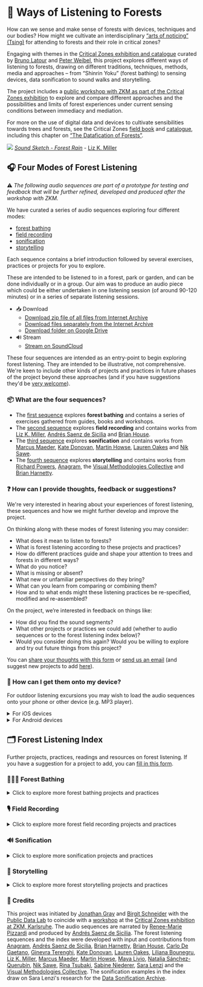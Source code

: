 # 🌳 Ways of Listening to Forests

How can we sense and make sense of forests with devices, techniques and our bodies? How might we cultivate an interdisciplinary [“arts of noticing” (Tsing)](
https://press.princeton.edu/books/paperback/9780691220550/the-mushroom-at-the-end-of-the-world) for attending to forests and their role in critical zones?

Engaging with themes in the [Critical Zones exhibition and catalogue](https://zkm.de/en/exhibition/2020/05/critical-zones) curated by [Bruno Latour](http://www.bruno-latour.fr/) and [Peter Weibel](https://zkm.de/en/person/peter-weibel), this project explores different ways of listening to forests, drawing on different traditions, techniques, methods, media and approaches – from “Shinrin Yoku” (forest bathing) to sensing devices, data sonification to sound walks and storytelling.

The project includes a [public workshop with ZKM as part of the Critical Zones exhibition](https://zkm.de/en/guidedtour-workshop/2021/06/total-gaia-digital-0) to explore and compare different approaches and the possibilities and limits of forest experiences under current sensing conditions between immediacy and mediation.

For more on the use of digital data and devices to cultivate sensibilities towards trees and forests, see the Critical Zones [field book](https://zkm.de/media/file/en/cz_fieldbook_digital_en.pdf) and [catalogue](https://mitpress.mit.edu/books/critical-zones), including this chapter on [“The Datafication of Forests”](https://jonathangray.org/wp-content/uploads/2020/05/Gray_DataficationTrees.pdf).

![](https://i.imgur.com/w1xSpNg.jpg)
[*Sound Sketch - Forest Rain*](https://www.lizkmiller.com/post/soundsketching-rain-on-dry-earth) - [Liz K. Miller](https://www.lizkmiller.com/)

## 🎧  Four Modes of Forest Listening

⚠️  *The following audio sequences are part of a prototype for testing and feedback that will be further refined, developed and produced after the workshop with ZKM.*

We have curated a series of audio sequences exploring four different modes:
- [forest bathing](https://soundcloud.com/publicdatalab/1-shinrin-yoku)
- [field recording](https://soundcloud.com/publicdatalab/2-field-recording)
- [sonification](https://soundcloud.com/publicdatalab/3-sonification)
- [storytelling](https://soundcloud.com/publicdatalab/4-storytelling)

Each sequence contains a brief introduction followed by several exercises, practices or projects for you to explore.

These are intended to be listened to in a forest, park or garden, and can be done individually or in a group. Our aim was to produce an audio piece which could be either undertaken in one listening session (of around 90-120 minutes) or in a series of separate listening sessions.

- 📥 Download
  - [Download zip file of all files from Internet Archive](https://archive.org/compress/listening-to-forests/formats=VBR%20MP3&file=/listening-to-forests.zip)
  - [Download files separately from the Internet Archive](https://archive.org/details/listening-to-forests)
  - [Download folder on Google Drive](https://drive.google.com/drive/folders/15UUXOveLUljrxZmHxo8FQVnKSbZURjYx?usp=sharing)
- 🔊 Stream
  - [Stream on SoundCloud](https://soundcloud.com/publicdatalab/sets/listening-to-forests)

These four sequences are intended as an entry-point to begin exploring forest listening. They are intended to be illustrative, not comprehensive. We're keen to include other kinds of projects and practices in future phases of the project beyond these approaches (and if you have suggestions they'd be [very welcome](https://forms.gle/Zz125ydAoqFc6coe9)).

### 📦 What are the four sequences?

- The [first sequence](https://soundcloud.com/publicdatalab/1-shinrin-yoku) explores **forest bathing** and contains a series of exercises gathered from guides, books and workshops.
- The [second sequence](https://soundcloud.com/publicdatalab/2-field-recording) explores **field recording** and contains works from [Liz K. Miller](https://www.lizkmiller.com/), [Andrés Saenz de Sicilia](https://villalontanarecords1.bandcamp.com/album/21-9-18) and [Brian House](https://brianhouse.net).
- The [third sequence](https://soundcloud.com/publicdatalab/3-sonification) explores **sonification** and contains works from [Marcus Maeder](https://marcusmaeder.ch/), [Kate Donovan](https://mattersoftransmission.wordpress.com/), [Martin Howse](http://www.1010.co.uk/org/), [Lauren Oakes](https://leoakes.com/) and [Nik Sawe](http://www.niksawe.com/).
- The [fourth sequence](https://soundcloud.com/publicdatalab/4-storytelling) explores **storytelling** and contains works from [Richard Powers](http://www.richardpowers.net/), [Anagram](https://weareanagram.co.uk/project/messages-to-a-post-human-earth), the [Visual Methodologies Collective](https://visualmethodologies.org/) and [Brian Harnetty](http://www.brianharnetty.com/).

### ❓ How can I provide thoughts, feedback or suggestions?

We're very interested in hearing about your experiences of forest listening, these sequences and how we might further develop and improve the project.

On thinking along with these modes of forest listening you may consider:
- What does it mean to listen to forests?
- What is forest listening according to these projects and practices?
- How do different practices guide and shape your attention to trees and forests in different ways?
- What do you notice?
- What is missing or absent?
- What new or unfamiliar perspectives do they bring?
- What can you learn from comparing or combining them?
- How and to what ends might these listening practices be re-specified, modified and re-assembled?

On the project, we’re interested in feedback on things like:
- How did you find the sound segments?
- What other projects or practices we could add (whether to audio sequences or to the forest listening index below)?
- Would you consider doing this again? Would you be willing to explore and try out future things from this project?

You can [share your thoughts with this form](https://forms.gle/vj8pCKUGnNLqmD1s8) or [send us an email](mailto:forestlistening@publicdatalab.org) (and suggest new projects to add [here](https://docs.google.com/forms/d/e/1FAIpQLScHUf2ixFpMu4PcGP0UgLsB3zYZd1AuMlYXcQRo9YYIZZWrNg/viewform?usp=sf_link)).

### 📲 How can I get them onto my device?

For outdoor listening excursions you may wish to load the audio sequences onto your phone or other device (e.g. MP3 player).

<details>
  <summary>For iOS devices</summary>
  
  - On **iOS devices** you could download and play using a music app of your choice (e.g. the default "Music" player), a podcast player (e.g. [Pocket Casts](https://www.pocketcasts.com/podcast-player/)) or you could use an audiobook app like the free/open-source [BookPlayer](https://github.com/TortugaPower/BookPlayer) which enables [files to be imported](https://github.com/TortugaPower/BookPlayer/wiki/FAQ).
</details>


<details>
  <summary>For Android devices</summary>
  
  - On **Android devices** you could download the files onto your phone and play using your default music app (as configured in "Settings" > "Apps") or you could use a podcast player (e.g. [Pocket Casts](https://www.pocketcasts.com/podcast-player/)).
</details>


## 🗂  Forest Listening Index

Further projects, practices, readings and resources on forest listening. If you have a suggestion for a project to add, you can [fill in this form](https://forms.gle/Zz125ydAoqFc6coe9).

### 🏊🏼‍♀️ Forest Bathing

<details>
  <summary>Click to explore more forest bathing projects and practices</summary>
  
  - [A Shinrin-yoku Virtual Forest Bathing Walk on The High Line](https://www.girlgottahike.com/podcast/ggh-podcast-episode-8-a-virtual-forest-bathing-shinrin-yoku-walk-on-the-high-line-in-new-york-city) by Brooke Mellen - *"The episode starts us off by leaving Brooke’s apartment in a busy high rise mid-town neighborhood, full of construction noises and stress and when it ends, we’ll be feeling relaxed and in touch with the sounds of birdsong amongst the birch trees down in the historic meatpacking district at the south end of the High Line."*
  - [Forest bathing 360 videos](https://www.youtube.com/watch?v=o1Ilf7u9ZcY&list=PLGkoHMoA3GooGCnn0g_FtxpG5rHzfEyTI&index=3) - *"360-degree forest bathing video playlist from Forestry England"*
</details>


### 🎙 Field Recording

<details>
  <summary>Click to explore more forest field recording projects and practices</summary>
  
  - [Autumn Walk Soundscape Generator](https://mynoise.net/NoiseMachines/autumnWalkSoundscapeGenerator.php) - *"This invigorating ambiance was recorded in the Geographic Arboretum of Tervuren, a Belgian botanical garden composed of trees from the temperate climate zone of the Northern Hemisphere. The sounds of wind are created and shaped by its obstacles, and – on a windy day – the Arboretum is a great place to record a variety of sounds."*
  - [Ecosounds](https://www.ecosounds.org/) from [QUT Ecoacoustics Research Group](https://research.ecosounds.org/) - *"Ecosounds is a repository of environmental audio recordings. This website facilitates the management, access, visualization, and analysis of environmental acoustic data."*
  - [Edge of the Forest](https://www.nts.live/shows/edge-of-a-forest) - *"Antoine Bertin weaves together field recordings and sonifications of data he collects around the world. Wandering in its own meditative way on the edge of science, technology and sound, the radio show explores where forests begin and when they end."*
  - [Field Recordings in the forest of Colombia](https://lucreciadalt.bandcamp.com/album/lucrecia-dalt-aaron-dilloway-field-recordings-in-the-forest-of-colombia) by Lucrecia Dalt & Aaron Dilloway - *"This is a selection of field recordings realized during the artist residency in Guachalito located on the pacific coast of Colombia hosted by Más Arte Más Acción with the support of Goethe Institut Colombia."*
  - [Forest Listening Blog](https://www.lizkmiller.com/blog) by [Liz K. Miller](https://www.lizkmiller.com/) - *"This blog is dedicated to the sounds of forests and woodlands in the UK, and the visual artwork generated from this listening and field recording practice. I am using listening as a method for re-connection with the woodland environment, and field recording to gather an audio archive of vibrations and resonances from within forest processes such as transpiration, decomposition and water saturation."*
  - [Forest Mixer](https://forest.ambient-mixer.com/) - *"create your own forest audio background with birds, creeks and rivers, trees waving in the wind, soft rain falling on the leafy canopy, and all kinds of forest and rainforest related sounds."*
  - [Fragments of Extinction](https://www.fragmentsofextinction.org/fragments-of-extinction/) - *"Fragments of Extinction is an environmental sound-art project, which explores the eco-acoustic complexity of the remaining intact equatorial forests."*
  - [Instruments in Trees](http://www.allwaysnorth.com/IIT.html) by Cheryl E. Leonard - *"Instruments in Trees is a semi-composed/semi-improvised work for arboreal materials and upside-down string quartet (two cellos, viola, and violin). Sticks, twigs, leaves, needles, pinecones, bark, and lichen are cultivated as sound sources in a performance that investigates cycles and processes inherent to trees."*
  - [Listening to Forests](https://wwf.exposure.co/listening-to-the-forest) - *"Led by WWF in collaboration with the University of Puerto Rico, the study employed a technique called acoustic monitoring to analyse the impacts of timber harvesting on biodiversity. Researchers placed cell phones in the forest to pick up the calls and other sounds made by hundreds of species – including birds, monkeys, amphibians and insects. By analysing the recordings using computer algorithms and expert knowledge, they were able to assess the richness and abundance of species across different sites."*
  - [Lookout Creek: Eighth Notes](https://soundcloud.com/secretdrumband/lookout-creek-eighth-notes) by Lisa Ann Schonberg - *"Modeled after Leah Wilson's work, Ambient (2014). Leah had examined and represented the reflections of light and color in and around a small stone placed in the stream. I became excited about this idea of looking at one physical space and taking readings/documentation of the myriad of sonic textures, pitches and combinations that can occur in that one point   - and thus making a tangible representation of what might ordinarily seem like a indecipherable stream of noise. Through this work I have thought about the immense musicality of stream acoustics, how we might grow more familiar with each stream site's acoustic details through isolation and repetition."*
  - [Macaulay Library](https://www.macaulaylibrary.org/) from [Cornell Lab of Ornithology](https://www.birds.cornell.edu/home/) - *"Your wildlife media archive since 1929"*
  - [Macrophones](https://brianhouse.net/works/macrophones/) by [Brian House](https://brianhouse.net/) - *"If a microphone is a device used to amplify small sounds, what I call a “macrophone” brings very large sounds—aka infrasound—into our perceptual range. Normally too low-frequency to hear, infrasound travels vast distances through the atmosphere, even across the globe. It comes from brewing storms, heavy industry, calving icebergs, crumbling infrastructure, avalanches, HVAC systems at massive data centers, and even police weaponry. Big phenomena like these are entangled with the climate crisis, which can be difficult to directly perceive by virtue of its scale. And yet this crisis makes sound that flows around our bodies all the time. With macrophones, we can listen."*
  - [Nature Soundmap](https://www.naturesoundmap.com/) - *from "professional nature recordists from around the globe"*
  - [One Tree in a Forest](https://soundslikenoise.org/2013/12/03/one-tree-in-a-forest-a-field-recording/) by Jay-Dea Lopez - *"By placing contact microphones directly near the split it was possible to hear every creak and groan emitted by the tree as it moved helplessly with the wind"*
  - [Rainforest Connection](https://rfcx.org/) - *"Rainforest Connection (RFCx) creates acoustic monitoring systems for those who wish to end illegal deforestation in real-time."*
  - [Sonic Art Research Unit](https://www.sonicartresearch.co.uk/projects/radar/) - *"RADAR is an Oxford Brookes research repository. We have a large collection of recordings and images available for free, ranging from documentation of the audiograft festival Max Eastley’s Archive (collated during his time as research fellow), Patrick Farmer’s Field Recording Archive, a collection of Sound Diaries recordings, and much more."*
  - [Sound Forest Lab](https://www.soundforestlab.org/) at University of Wisconsin Madison - *"From protected forests, like national parks and community protected areas, to forests for human use, like logging and hunting, we are looking for the best ways to preserve the variety of life within an ecosystem. We use sounds that animals make to investigate how tropical forests can stay safe and sound."*
  - [Sounding Nature](http://citiesandmemory.com/sounding-nature/) - *"Sounding Nature is the biggest ever global exploration of the beautiful sounds of nature, covering 55 countries with almost 500 sounds. The sounds have been reimagined by 250 artists to reflect upon the damage being done to our natural world by human-generated sounds."*
  - [Sounds of the Forest](https://timberfestival.org.uk/soundsoftheforest-soundmap/) sound map from [Timber Festival](https://timberfestival.org.uk/) - *"We are collecting the sounds of woodlands and forests from all around the world, creating a growing soundmap bringing together aural tones and textures from the world’s woodlands. The sounds form an open source library, to be used by anyone to listen to and create from."*
  - [Swedish Forest Textures](https://melissapons.bandcamp.com/album/swedish-forest-textures) by melissa pons - *"Swedish Forest Textures began its life with the purpose of illustrating Ghabe - a feature film that portrays a young Syrian refugee in the dark, overwhelming forests of Sweden."*
  - [tree.fm](https://www.tree.fm/) - *"Tune Into Forests From Around The World"*
  - [The Great Animal Orchestra](https://www.fondationcartier.com/en/exhibitions/international/le-grand-orchestre-des-animaux) by Bernie Krause and United Visual Artists (UVA) - *"Combining aesthetics and technology, the installation The Great Animal Orchestra simultaneously offers an immersion into the heart of the sounds of nature, and a sound and visual meditation on the necessity of preserving the beauty of the animal world."*
  - [The Tree Listening Project](https://www.treelistening.co.uk/) by [Alex Metcalf](https://www.alexmetcalf.co.uk/) - *"The Tree Listening Project uses highly sensitive microphones to make audible the 'rumble' of tree movement and the 'popping' of ascending water mixing with cavitated air in the xylem - the very life of the tree surging up from the roots towards the leaves."*
  - [Underneath the Forest Soundscape](https://www.nlindt.com/soundscapes-beneath-the-forest) by Nikki Lindt - *"A soundscape made with recordings from underground at the Hubbard Brook Experimental Forest (in collaboration with scientist Lindsey Rustad) in the summer of 2019. This piece explores the movement in the navigation system under the forest floor."*
  - [Wild Sanctuary](https://www.wildsanctuary.com/index.html) by Bernie Krause - *"Since 1968, Wild Sanctuary has traveled the globe to record, archive, research, and express the voice of the natural world - its soundscape. These increasingly rare sounds of the wild inform and enrich our specialized efforts from the field to public performance."*
  - [蛙蛙哇 ! Songs of the Frogs of Taiwan vol​.​1](https://kalerne.bandcamp.com/album/songs-of-the-frogs-of-taiwan-vol-1) by Yannick Dauby - *"This 68 minutes long Compact-Disc contains the songs of 16 amongst the 32 species of frogs that inhabit the island."*
</details>


### 🔊 Sonification

<details>
  <summary>Click to explore more sonification projects and practices</summary>
  
  - [An empty stream, a great silence, and impenetrable forest](https://www.youtube.com/watch?v=q3nb-97PLRc) by Sara Lenzi, Stefano Silvestri and Giosué Grassia - *"This is a data sonification project developed during the art residency “Liminaria 2017” in the Fortore area, in Campania, Italy. The sonification aurally simulates possible scenarios of the uncontrolled growth of forests, a key problem in the management of central and Southern Italy’s territory also due to the concurrent emergences of ‘ghost’ villages in the same area. Data on existing flora were collected during the art residency and mapped to sound ‘micro-samples’ recorded in the area."* *From the [Data Sonification Archive](http://sonification.design).*
  - [BOTSOT](http://www.ciaranframe.com/botsot) - *"BOTSOT is the Botanical Sonification Toolbox – a series of tools and instruments made for Max that explore invisible communications, information and structures within plant species, all through the sonification of data and plants’ environments."*
  - [Ecodata – Ecomedia – Ecoaesthetics](https://www.fhnw.ch/de/die-fhnw/hochschulen/hgk/institute/institut-asthetische-praxis-und-theorie/forschung/ecodata-ecomedia-ecoaesthetics) by [Marcus Maeder](https://marcusmaeder.ch/) - *"Ecodata–Ecomedia–Ecoaesthetics investigates new media, technologies and technoscientific methods (registering, collecting and interpreting data) in the arts in view of understanding their role and significance for the perception and awareness of the ecological."*
  - [FOREST (for a thousand years...)](https://news.ucsc.edu/2018/03/forest-thousand-years.html) by Janet Cardiff and George Bures Miller - *"28-minute sound installation by renowned Canadian artists Janet Cardiff and George Bures Miller ... outdoors in the redwood grove of UC Santa Cruz's Arboretum and Botanic Garden."*
  - [Forest Listening Rooms (2018–present)](http://www.brianharnetty.com/forest-listening-rooms) by [Brian Harnetty](http://www.brianharnetty.com/) - *"Forest Listening Rooms is a social practice sound, performance, and video project in the Wayne National Forest in Appalachian Ohio (USA). The region has undergone two centuries of fossil fuel extraction, environmental degradation, and economic booms and busts. The project invites local communities to gather in outdoor spaces and critically listen to the forest, archival recordings of past residents, sounds of extraction, and to each other. This project contends that listening to the forest’s past and present can transform its future. Its goals are to understand differences between rural and urban communities, foster a sense of stewardship toward land use, and end hydraulic fracturing (“fracking”) on the forest’s contested public lands."*
  - [Forest Music Clip](https://www.theatlantic.com/science/archive/2016/09/this-is-the-sound-of-a-forest-changing/499802/) by [Lauren Oakes](https://leoakes.com/) and [Nik Sawe](http://www.niksawe.com/) - *"Project to translate Lauren Oakes's ecological fieldwork on the decline of Alaskan yellow cedars due to climate change into an orchestral arrangement."*
  - [Future Forest Space (2017) ](https://ilpojauhiainen.com/portfolio/future-forest-space-2017-site-specific-generative-sound-installation-music-composition-for-klankenbos-neerpelt-belgium/) by Ilpo Jauhiainen - *"Future Forest Space (2017) is an interdisciplinary public artwork created for the Radio Forest pavilion in the Klankenbos forest in Neerpelt, Belgium. Its objective has been to develop a new musical aesthetic and function by transforming sounds from the forest into an abstract musical environment that would correspond to and elevate its architectural, environmental and social surroundings..."*
  - [Living Symphonies](https://www.a-n.co.uk/news/living-sound-installation-that-grows-like-a-forest/) by James Bulley and Daniel Jones - *"A generative artwork based on woodland ecosystems has launched in Thetford Forest, Suffolk.."*
  - [plants FM](https://plants.fm/) - *"Plants FM is an online streaming service delivering live music generated by plants."*
  - [PlantWave](https://www.plantwave.com/) - *"PlantWave turns a plants' biorhythms into music. "*
  - [Rainforest IV (1973, realized 2001)](https://www.getty.edu/research/tools/guides_bibliographies/david_tudor/av/rainforest.html) by David Tudor - *"Instruments, sculpturally constructed from resonant physical materials, are suspended in free space; each instrument is set into sonic vibration through the use of electromagnetic transducers . . . The sound materials used to program the instruments are collected from natural scientific sources and are specific to each instrument, exciting their unique resonant characteristics. The excited resonances are routed to a conventional audio system by the use of one or more pick-ups attached to each instrument."*
  - [Secret sound of spores](https://vimeo.com/21194672) by Yann Seznec - *"Hidden under every mushroom, invisible to the naked eye, thousands of spores fall and are blown away by the tiniest current of wind. The project is a musical installation that uses custom built software and hardware to make a system that reacts in real time to make sounds to represent the natural processes inherent in the mushroom."* *From the [Data Sonification Archive](http://sonification.design).*
  - [Sonic Succulents](https://vimeo.com/72006730) by Adrienne Adar - *"Adar amplifies familiar plants with handmade sensors so that visitors can interact with plant life through gentle touch and sound. This playful and surprising exhibition explores concepts around plant growth, communication, ecology, and sustainability. "*
  - [Sounding Soil](https://www.soundingsoil.ch/en/) by [Marcus Maeder](https://marcusmaeder.ch/) - *"With Sounding Soil, we bring the sounds from below ground to the surface to let you experience soil life."*
  - [Trees: Pinus sylvestris](https://www.jar-online.net/exposition/abstract/trees-pinus-sylvestris) by [Marcus Maeder](https://marcusmaeder.ch/) - *"How can processes that are beyond our normal perception be made directly perceptible, creating new experiences and opening a new window on nature for scientists, artists and the general public? To what extent is our sense of hearing of use? The product of our research project, the installation 'trees: Pinus sylvestris' replays sonifications of ecophysiological measurement data as well as recordings of acoustic emissions of a tree from early summer 2015 – the peak of the growth period of our experimentation plant, a Scots pine (Pinus sylvestris) located in the central Swiss Alps in Salgesch in the canton of Valais."*
  - ["w h i s p e r i n g g r a s s"](https://www.mixcloud.com/elements_with_kd/w-h-i-s-p-e-r-i-n-g-g-r-a-s-s/) by Kate Donovan - *""taking a look and a listen at how the vegetal world murmers""*
  - [Years](https://vimeo.com/30501143) by Bartholomäus Traubeck - *"A record player that plays slices of wood in order to ‘audify’ the voice of the tree and its age."* *From the [Data Sonification Archive](http://sonification.design).*
</details>


### 📖 Storytelling

<details>
  <summary>Click to explore more forest storytelling projects and practices</summary>
  
  - [All Gone](https://visualmethodologies.org/All-Gone) from [Visual Methodologies Collective](https://visualmethodologies.org/) - *"a series of experiments with AI that build on existing collections of climate fiction to create new climate imaginaries. ... Using collections of ‘cli-fi’ novels, in which science fiction meets natural disaster or heavy weather, algorithms are trained until they are able to render new climate imaginaries in textual and visual form. The edited texts and curated images are further developed into audio stories and a tarot deck as tools for reflection on present and future living with a changing climate."*
  - [Becoming Planetary](https://www.e-flux.com/architecture/accumulation/217051/becoming-planetary/) by [Jennifer Gabrys](https://research.sociology.cam.ac.uk/profile/professor-jennifer-gabrys) - *"The forest, carbon, and media imaginaries that are captured in these different images tell diverse stories that span the remote, the durational, the extractive, the accumulative, the inhabited, and the contested"*
  - [Forest 404](https://www.bbc.co.uk/programmes/p06tqsg3) - *"Forest 404 is an immersive sci-fi thriller set in the 24th Century in a world where forests have been erased from history."*
  - [Forest Talk Radio](http://walklistencreate.org/walkingpiece/forest-talk-radio/) by David Merleau - *"Forest Talk Radio, the Laurier Woods edition, weaves together folktales and forest science to produce an Ol’fashion radio comedy experience. This GPS triggered app translates into English the conversations that trees in this forest are having. As well, the demeure radio-host fungus waxes philosophical on the stunning similarities between trees and humans. A truly wild ride!"*
  - [Intelligent Trees ](https://www.intelligent-trees.com/)  - *"Trees talk, know family ties and care for their young? Is this too fantastic to be true? Scientist Suzanne Simard (The University of British Columbia, Canada) and German forester and author Peter Wohlleben have been investigating and observing the communication between trees over decades. And their findings are most astounding."*
  - [Messages to a Post Human Earth](https://weareanagram.co.uk/project/messages-to-a-post-human-earth) from [Anagram](https://weareanagram.co.uk/) - *""The online version of Messages to a Post Human Earth sees you and your partner embark on a futuristic journey that invites you to encounter the natural world, and your place in it from a radically new perspective. The story is inspired by an essay written by the celebrated Polish thinker Stanislaw Lem in the early 1980s."*
  - [The Intelligence of Plants](https://onbeing.org/programs/robin-wall-kimmerer-the-intelligence-of-plants/) by Robin Wall Kimmerer - *"As a botanist and member of the Citizen Potawatomi Nation, Robin Wall Kimmerer joins science’s ability to “polish the art of seeing” with her personal, civilizational lineage of listening to plant life and heeding the languages of the natural world."* Drawing on Kimmerer's work in [*Gathering Moss*](https://www.penguin.co.uk/books/444/444764/gathering-moss/9780141997629.html) and [*Braiding Sweetgrass*](https://milkweed.org/book/braiding-sweetgrass).
  - [Symbiotic Earth](https://hummingbirdfilms.com/symbioticearth/) - *"A film about Lynn Margulis, a scientific rebel who challenged entrenched theories of evolution to present a new narrative: life evolves through collaboration"*
  - [The Overstory](https://en.wikipedia.org/wiki/The_Overstory) by [Richard Powers](http://www.richardpowers.net/) - *"A story of a vast, unknown and interconnected world above the one we know, Richard Powers' thirteenth book brings together the lives of strangers, each summoned by trees."*
  - [The Susurrations of Trees](https://www.bbc.co.uk/programmes/m000b6sm) by [BBC Radio]() - *"Thomas Hardy wrote that people could identify a tree by its susurration, the sound of leaves in the wind. Writer Bob Gilbert listens and hears how poets and musicians capture this."*
  - [The Word for World is Forest](https://www.ursulakleguin.com/the-word-for-world-is-forest) by [Ursula Le Guin](https://www.ursulakleguin.com/) - *"The story focuses on a military logging colony set up on the fictional planet of Athshe by people from Earth (referred to as "Terra")."*
  - [Thus Spoke the Plant](https://www.penguinrandomhouse.com/books/576914/thus-spoke-the-plant-by-monica-gagliano/) by [Monica Gagliano](https://www.monicagagliano.com/) - *"An accessible and compelling story of a scientist’s discovery of plant communication and how it influenced her research and changed her life."*
  - [Voice of Trees](https://thevoiceoftrees.weebly.com/about.html) by Giovanna Iorio - *"Welcome to "Voice of Trees", sound installations in the landscape by sound artist Giovanna Iorio."*
</details>


### 🌱 Credits

This project was initiated by [Jonathan Gray](http://jonathangray.org/) and [Birgit Schneider](https://www.uni-potsdam.de/en/medienoekologie/index/people) with the [Public Data Lab](http://publicdatalab.org/) to coincide with a [workshop](https://zkm.de/en/guidedtour-workshop/2021/06/total-gaia-digital-0) at the [Critical Zones exhibition at ZKM, Karlsruhe](https://zkm.de/en/exhibition/2020/05/critical-zones). The audio sequences are narrated by [Renee-Marie Pizzardi](https://publicdatalab.org/people/renee-marie-pizzardi/) and produced by [Andrés Saenz de Sicilia](https://villalontanarecords1.bandcamp.com/album/21-9-18). The forest listening sequences and the index were developed with input and contributions from [Anagram](https://weareanagram.co.uk/), [Andrés Saenz de Sicilia](https://villalontanarecords1.bandcamp.com/album/21-9-18), [Brian Harnetty](http://www.brianharnetty.com/), [Brian House](https://brianhouse.net/), [Carlo De Gaetano](https://www.carlodegaetano.com/), [Ginevra Terenghi](https://twitter.com/ginevraterenghi), [Kate Donovan](https://mattersoftransmission.wordpress.com/), [Lauren Oakes](https://leoakes.com/), [Liliana Bounegru](http://lilianabounegru.org), [Liz K. Miller](https://www.lizkmiller.com/), [Marcus Maeder](https://marcusmaeder.ch/), [Martin Howse](http://www.1010.co.uk/org/), [Maya Livio](https://mayalivio.com/), [Natalia Sánchez-Querubín](https://www.uva.nl/en/profile/s/a/n.sanchezquerubin/n.sanchezquerubin.html), [Nik Sawe](http://www.niksawe.com/), [Rina Tsubaki](https://twitter.com/wildflyingpanda), [Sabine Niederer](http://www.niederer.info/), [Sara Lenzi](https://www.saralenzi.com/) and the [Visual Methodologies Collective](https://visualmethodologies.org/). The sonification examples in the index draw on Sara Lenzi's research for the [Data Sonification Archive](https://sonification.design/).

